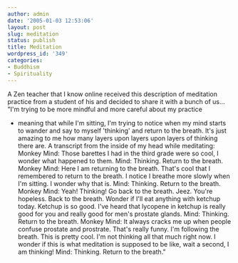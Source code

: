 ```yaml
---
author: admin
date: '2005-01-03 12:53:06'
layout: post
slug: meditation
status: publish
title: Meditation
wordpress_id: '349'
categories:
- Buddhism
- Spirituality
---
```


A Zen teacher that I know online received this description of meditation
practice from a student of his and decided to share it with a bunch of
us... "I'm trying to be more mindful and more careful about my practice
- meaning that while I'm sitting, I'm trying to notice when my mind
starts to wander and say to myself 'thinking' and return to the breath.
It's just amazing to me how many layers upon layers upon layers of
thinking there are. A transcript from the inside of my head while
meditating: Monkey Mind: Those barettes I had in the third grade were so
cool, I wonder what happened to them. Mind: Thinking. Return to the
breath. Monkey Mind: Here I am returning to the breath. That's cool that
I remembered to return to the breath. I notice I breathe more slowly
when I'm sitting. I wonder why that is. Mind: Thinking. Return to the
breath. Monkey Mind: Yeah! Thinking! Go back to the breath. Jeez. You're
hopeless. Back to the breath. Wonder if I'll eat anything with ketchup
today. Ketchup is so good. I've heard that lycopene in ketchup is really
good for you and really good for men's prostate glands. Mind: Thinking.
Return to the breath. Monkey Mind: It always cracks me up when people
confuse prostate and prostrate. That's really funny. I'm following the
breath. This is pretty cool. I'm not thinking all that much right now. I
wonder if this is what meditation is supposed to be like, wait a second,
I am thinking! Mind: Thinking. Return to the breath."
